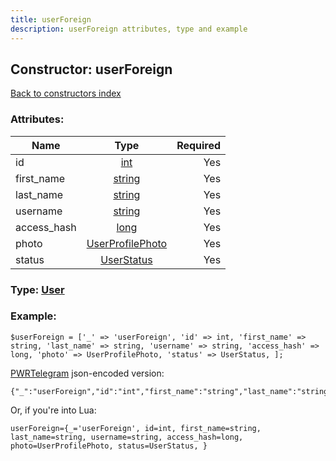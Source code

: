 ```yaml
---
title: userForeign
description: userForeign attributes, type and example
---
```

## Constructor: userForeign  
[Back to constructors index](index.md)



### Attributes:

| Name     |    Type       | Required |
|----------|:-------------:|---------:|
|id|[int](../types/int.md) | Yes|
|first\_name|[string](../types/string.md) | Yes|
|last\_name|[string](../types/string.md) | Yes|
|username|[string](../types/string.md) | Yes|
|access\_hash|[long](../types/long.md) | Yes|
|photo|[UserProfilePhoto](../types/UserProfilePhoto.md) | Yes|
|status|[UserStatus](../types/UserStatus.md) | Yes|



### Type: [User](../types/User.md)


### Example:

```
$userForeign = ['_' => 'userForeign', 'id' => int, 'first_name' => string, 'last_name' => string, 'username' => string, 'access_hash' => long, 'photo' => UserProfilePhoto, 'status' => UserStatus, ];
```  

[PWRTelegram](https://pwrtelegram.xyz) json-encoded version:

```
{"_":"userForeign","id":"int","first_name":"string","last_name":"string","username":"string","access_hash":"long","photo":"UserProfilePhoto","status":"UserStatus"}
```


Or, if you're into Lua:  


```
userForeign={_='userForeign', id=int, first_name=string, last_name=string, username=string, access_hash=long, photo=UserProfilePhoto, status=UserStatus, }

```


